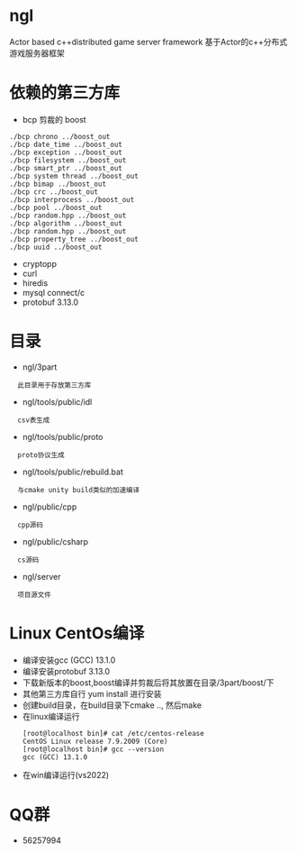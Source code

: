 # ngl
Actor based c++distributed game server framework
基于Actor的c++分布式游戏服务器框架

# 依赖的第三方库
  * bcp 剪裁的 boost
   ```
   ./bcp chrono ../boost_out
   ./bcp date_time ../boost_out
   ./bcp exception ../boost_out
   ./bcp filesystem ../boost_out
   ./bcp smart_ptr ../boost_out
   ./bcp system thread ../boost_out
   ./bcp bimap ../boost_out
   ./bcp crc ../boost_out
   ./bcp interprocess ../boost_out
   ./bcp pool ../boost_out
   ./bcp random.hpp ../boost_out
   ./bcp algorithm ../boost_out
   ./bcp random.hpp ../boost_out
   ./bcp property_tree ../boost_out
   ./bcp uuid ../boost_out
   ```
  * cryptopp
  * curl
  * hiredis
  * mysql connect/c
  * protobuf 3.13.0

# 目录
  * ngl/3part
  ```
    此目录用于存放第三方库
  ```
  * ngl/tools/public/idl
  ```
    csv表生成       		
  ```
  * ngl/tools/public/proto
  ```
    proto协议生成
  ```
  * ngl/tools/public/rebuild.bat
  ```  
    与cmake unity build类似的加速编译
  ```
  * ngl/public/cpp
  ```            		  
    cpp源码
  ```
  * ngl/public/csharp   
  ```            
    cs源码
  ```
  * ngl/server     
  ```     		        
    项目源文件
  ```

# Linux CentOs编译
  * 编译安装gcc (GCC) 13.1.0
  * 编译安装protobuf 3.13.0
  * 下载新版本的boost,boost编译并剪裁后将其放置在目录/3part/boost/下
  * 其他第三方库自行  yum install 进行安装
  * 创建build目录，在build目录下cmake .., 然后make
  * 在linux编译运行
     ```
     [root@localhost bin]# cat /etc/centos-release
     CentOS Linux release 7.9.2009 (Core)
     [root@localhost bin]# gcc --version
     gcc (GCC) 13.1.0
     ```
  * 在win编译运行(vs2022)

# QQ群
  * 56257994
